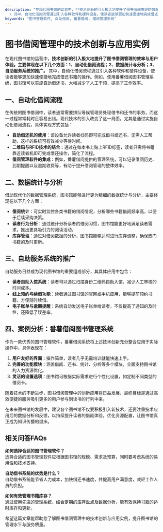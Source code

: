 ```yaml
---
description: "在现代图书馆的运营中，**技术创新的引入极大地提升了图书借阅管理的效率与用户体验。主要体现在以下几个方面：1、自动化借阅流程；2、数据统计与分析；3、自助服务系统的推广。**\
  \ 其中，自动化借阅流程通过引入各种软件和硬件设备，使读者能够更加快速便捷地完成借还书籍的操作。例如，使用番薯借阅图书管理系统，图书馆可以实施自助借还书，大幅减少了人工干预，提高了工作效率。"
keywords: "图书管理软件, 自助借阅, 番薯借阅, 借阅管理系统"
---
```

# 图书借阅管理中的技术创新与应用实例

在现代图书馆的运营中，**技术创新的引入极大地提升了图书借阅管理的效率与用户体验。主要体现在以下几个方面：1、自动化借阅流程；2、数据统计与分析；3、自助服务系统的推广。** 其中，自动化借阅流程通过引入各种软件和硬件设备，使读者能够更加快速便捷地完成借还书籍的操作。例如，使用番薯借阅图书管理系统，图书馆可以实施自助借还书，大幅减少了人工干预，提高了工作效率。

## **一、自动化借阅流程**

在传统的图书借阅中，读者通常需要排队等候管理员处理借书和还书的事务，而这一过程常常耗时且容易出错。现代技术的引入改变了这一局面，尤其是通过实施自动化借阅流程，具体实现方式包括：

- **自助借还机的使用**：该设备允许读者扫码即可完成借书或还书，无需人工帮助，这样的系统可有效减少等待时间。
- **二维码与RFID技术的结合**：通过在每本书上贴上RFID标签，读者只需将书籍靠近读者机即可完成借还操作，简化了流程。
- **借阅管理软件的集成**：例如，番薯借阅提供的管理系统，可以记录借阅历史、到期提醒以及逾期收费等，有助于提升借阅管理的整体效率。

## **二、数据统计与分析**

借助现代化的数据管理系统，图书馆能够进行更为精细的数据统计与分析，主要体现在以下几个方面：

- **借阅统计**：可实时监控各类书籍的借阅情况，分析哪些书籍借阅频率高，以便于后续采购决策。
- **读者行为分析**：通过统计分析读者的借阅习惯，图书馆能更好地满足读者需求，推出更具吸引力的阅读活动。
- **库存管理**：通过对借阅数据的分析，图书馆能够适时进行库存调整，确保热门书籍的及时更新。

## **三、自助服务系统的推广**

自助服务日益成为现代图书馆的重要组成部分，其具体应用中包含：

- **读者自助入馆系统**：读者可以通过扫描身份二维码自助入馆，减少人工审核的时间成本。
- **线上预约与续借功能**：读者通过图书馆的官网或手机应用，能够提前预约书籍，方便随时续借。
- **电子账单与逾期提醒**：系统自动发送电子账单给读者，不仅提高了通知的及时性，还降低了误差率。

## **四、案例分析：番薯借阅图书管理系统**

作为一款优秀的图书管理软件，番薯借阅系统将上述技术创新充分整合应用于实际操作中，具体表现在：

1. **用户友好的界面**：操作简单，读者几乎无需培训就能快速上手。
2. **完善的功能模块**：涵盖借阅、还书、统计、分析等多个模块，全面支持图书馆的人力资源优化。
3. **灵活的设置选项**：图书馆可根据实际需求进行个性化设置，如定制不同类型的借阅卡。

随着技术的不断进步，图书借阅管理中的创新应用将日益发展，最终目标是通过高效便捷的服务吸引更多的用户参与到读书的行列中来。

在未来图书馆的发展中，建议各个图书馆不仅要积极引入新技术，还要注重技术应用后的数据分析和反馈，以持续提升读者的借阅体验，优化资源配置，让图书馆真正成为知识传播的温床。

## 相关问答FAQs

**如何选择合适的图书管理软件？**  
选择合适的图书管理软件应根据图书馆的规模、需求及预算，同时要考虑系统的易用性和技术支持。

**自助借书系统的优势是什么？**  
自助借书系统能节省人力成本，加快借还书速度，并提高用户满意度，减轻工作人员的负担。

**如何有效管理书籍库存？**  
通过使用先进的管理系统，结合定期的库存盘点及数据分析，能有效保持书籍的适时库存和更新。

希望这篇文章能帮助您了解图书借阅管理中的技术创新与应用实例，提升图书馆的管理水平与服务质量。
